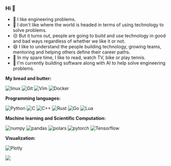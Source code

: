###  Hi 👋


- 🤖  I like engineering problems.
- 💩  I don't like where the world is headed in terms of using technology to solve problems.
- 😒  But it turns out, people are going to build and use technology in good and bad ways regardless of whether we like it or not. 
- 😄  I like to understand the people building technology, growing teams, mentoring and helping others define their career paths.
- 👻  In my spare time, I like to read, watch TV, bike or play tennis.
- 🏥 I'm currently building software along with AI to help solve engineering problems.


**My bread and butter:**

![linux](https://img.shields.io/badge/-linux-170c3d?style=flat-square&logo=linux)
![Git](https://img.shields.io/badge/-Git-grey?style=flat-square&logo=Git)
![Vim](https://img.shields.io/badge/-Vim-245416?style=flat-square&logo=Vim)
![Docker](https://img.shields.io/badge/-Docker-163e94?style=flat-square&logo=Docker)

**Programming languages:**

![Python](https://img.shields.io/badge/-python-735f10?style=flat-square&logo=python)
![C](https://img.shields.io/badge/-C-0d1e75?style=flat-square&logo=C)
![C++](https://img.shields.io/badge/-C++-00599C?style=flat-square&logo=c++)
![Rust](https://img.shields.io/badge/-Rust-a83d0f?style=flat-square&logo=rust)
![Go](https://img.shields.io/badge/-Go-0f046b?style=flat-square&logo=go)
![Lua](https://img.shields.io/badge/-lua-0f046b?style=flat-square&logo=lua)

**Machine learning and Scientific Computation:**

![numpy](https://img.shields.io/badge/-NumPy-031a07?style=flat-square&logo=numpy)
![pandas](https://img.shields.io/badge/-Pandas-031a07?style=flat-square&logo=pandas)
![polars](https://img.shields.io/badge/-Polars-031a07?style=flat-square&logo=polars)
![pytorch](https://img.shields.io/badge/-PyTorch-031a07?style=flat-square&logo=pytorch)
![Tensorflow](https://img.shields.io/badge/-Tensorflow-031a07?style=flat-square&logo=tensorflow)

**Visualization:**

![Plotly](https://img.shields.io/badge/Plotly-%233F4F75.svg?style=flat-square&logo=plotly&logoColor=white)


<img align="left" src="https://github-readme-stats.vercel.app/api?username=amrit110&show_icons=true&hide_border=true">
